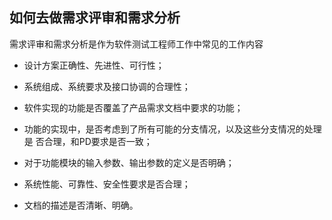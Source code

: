 如何去做需求评审和需求分析
---
需求评审和需求分析是作为软件测试工程师工作中常见的工作内容

- 设计方案正确性、先进性、可行性；

- 系统组成、系统要求及接口协调的合理性；

- 软件实现的功能是否覆盖了产品需求文档中要求的功能；

- 功能的实现中，是否考虑到了所有可能的分支情况，以及这些分支情况的处理是 否合理，和PD要求是否一致；

- 对于功能模块的输入参数、输出参数的定义是否明确；

- 系统性能、可靠性、安全性要求是否合理；

- 文档的描述是否清晰、明确。
